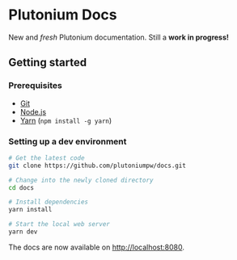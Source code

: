# Plutonium Docs

New and _fresh_ Plutonium documentation. Still a **work in progress!**

## Getting started

### Prerequisites

- [Git](https://git-scm.com/)
- [Node.js](https://nodejs.org/)
- [Yarn](https://classic.yarnpkg.com/en/docs/install/) (`npm install -g yarn`)

### Setting up a dev environment

```bash
# Get the latest code
git clone https://github.com/plutoniumpw/docs.git

# Change into the newly cloned directory
cd docs

# Install dependencies
yarn install

# Start the local web server
yarn dev
```

The docs are now available on [http://localhost:8080](http://localhost:8080/).
